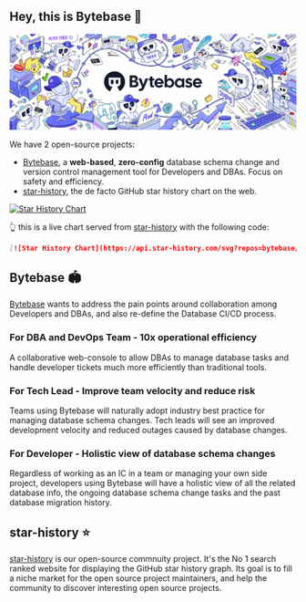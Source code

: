 ## Hey, this is Bytebase 👋

![Database schema change and version control for teams.](https://raw.githubusercontent.com/bytebase/bytebase/main/docs/assets/illustration/banner.webp)

We have 2 open-source projects:

- [Bytebase](https://bytebase.com), a **web-based**, **zero-config** database schema change and version control management tool for Developers and DBAs. Focus on safety and efficiency.
- [star-history](https://star-history.com), the de facto GitHub star history chart on the web.

[![Star History Chart](https://api.star-history.com/svg?repos=bytebase/bytebase,bytebase/star-history&type=Date)](https://star-history.com/#bytebase/bytebase&bytebase/star-history&Date)

👆 this is a live chart served from [star-history](https://star-history.com) with the following code:

```markdown
[![Star History Chart](https://api.star-history.com/svg?repos=bytebase/bytebase,bytebase/star-history&type=Date)](https://star-history.com/#bytebase/bytebase&bytebase/star-history&Date)
```

## Bytebase 🏟

[Bytebase](https://bytebase.com) wants to address the pain points around collaboration among Developers and DBAs, and also re-define the Database CI/CD process.

### For DBA and DevOps Team - 10x operational efficiency

A collaborative web-console to allow DBAs to manage database tasks and handle developer tickets much more efficiently than traditional tools.

### For Tech Lead - Improve team velocity and reduce risk

Teams using Bytebase will naturally adopt industry best practice for managing database schema changes. Tech leads will see an improved development velocity and reduced outages caused by database changes.

### For Developer - Holistic view of database schema changes

Regardless of working as an IC in a team or managing your own side project, developers using Bytebase will have a holistic view of all the related database info, the ongoing database schema change tasks and the past database migration history.

## star-history ⭐️

[star-history](https://star-history.com) is our open-source commnuity project. It's the No 1 search ranked website for displaying the GitHub star history graph. Its goal is to fill a niche market for the open source project maintainers, and help the community to discover interesting open source projects.
